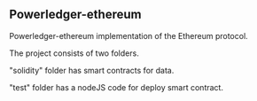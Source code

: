 ## Powerledger-ethereum

Powerledger-ethereum implementation of the Ethereum protocol.

The project consists of two folders.

"solidity" folder has smart contracts for data.

"test" folder has a nodeJS code for deploy smart contract.
